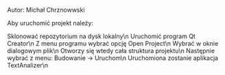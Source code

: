 Autor: Michał Chrznowwski

Aby uruchomić projekt należy:

Sklonować repozytorium na dysk lokalny\n
Uruchomić program Qt Creator\n
Z menu programu wybrać opcję Open Project\n
Wybrać w oknie dialogowym plik\n 
Otworzy się wtedy cała struktura projektu\n
Następnie wybrać z menu: Budowanie -> Uruchom\n
Uruchomiona zostanie aplikacja TextAnalizer\n
